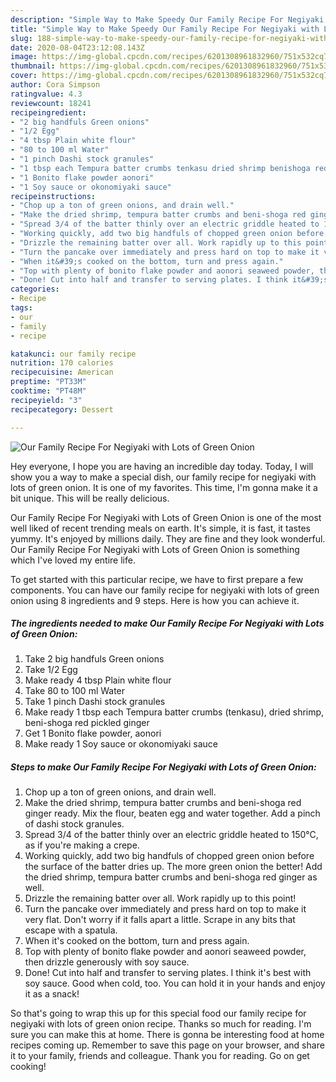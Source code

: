 ```yaml
---
description: "Simple Way to Make Speedy Our Family Recipe For Negiyaki with Lots of Green Onion"
title: "Simple Way to Make Speedy Our Family Recipe For Negiyaki with Lots of Green Onion"
slug: 188-simple-way-to-make-speedy-our-family-recipe-for-negiyaki-with-lots-of-green-onion
date: 2020-08-04T23:12:08.143Z
image: https://img-global.cpcdn.com/recipes/6201308961832960/751x532cq70/our-family-recipe-for-negiyaki-with-lots-of-green-onion-recipe-main-photo.jpg
thumbnail: https://img-global.cpcdn.com/recipes/6201308961832960/751x532cq70/our-family-recipe-for-negiyaki-with-lots-of-green-onion-recipe-main-photo.jpg
cover: https://img-global.cpcdn.com/recipes/6201308961832960/751x532cq70/our-family-recipe-for-negiyaki-with-lots-of-green-onion-recipe-main-photo.jpg
author: Cora Simpson
ratingvalue: 4.3
reviewcount: 18241
recipeingredient:
- "2 big handfuls Green onions"
- "1/2 Egg"
- "4 tbsp Plain white flour"
- "80 to 100 ml Water"
- "1 pinch Dashi stock granules"
- "1 tbsp each Tempura batter crumbs tenkasu dried shrimp benishoga red pickled ginger"
- "1 Bonito flake powder aonori"
- "1 Soy sauce or okonomiyaki sauce"
recipeinstructions:
- "Chop up a ton of green onions, and drain well."
- "Make the dried shrimp, tempura batter crumbs and beni-shoga red ginger ready. Mix the flour, beaten egg and water together. Add a pinch of dashi stock granules."
- "Spread 3/4 of the batter thinly over an electric griddle heated to 150°C, as if you&#39;re making a crepe."
- "Working quickly, add two big handfuls of chopped green onion before the surface of the batter dries up. The more green onion the better! Add the dried shrimp, tempura batter crumbs and beni-shoga red ginger as well."
- "Drizzle the remaining batter over all. Work rapidly up to this point!"
- "Turn the pancake over immediately and press hard on top to make it very flat. Don&#39;t worry if it falls apart a little. Scrape in any bits that escape with a spatula."
- "When it&#39;s cooked on the bottom, turn and press again."
- "Top with plenty of bonito flake powder and aonori seaweed powder, then drizzle generously with soy sauce."
- "Done! Cut into half and transfer to serving plates. I think it&#39;s best with soy sauce. Good when cold, too. You can hold it in your hands and enjoy it as a snack!"
categories:
- Recipe
tags:
- our
- family
- recipe

katakunci: our family recipe 
nutrition: 170 calories
recipecuisine: American
preptime: "PT33M"
cooktime: "PT48M"
recipeyield: "3"
recipecategory: Dessert

---
```



![Our Family Recipe For Negiyaki with Lots of Green Onion](https://img-global.cpcdn.com/recipes/6201308961832960/751x532cq70/our-family-recipe-for-negiyaki-with-lots-of-green-onion-recipe-main-photo.jpg)

Hey everyone, I hope you are having an incredible day today. Today, I will show you a way to make a special dish, our family recipe for negiyaki with lots of green onion. It is one of my favorites. This time, I'm gonna make it a bit unique. This will be really delicious.

Our Family Recipe For Negiyaki with Lots of Green Onion is one of the most well liked of recent trending meals on earth. It's simple, it is fast, it tastes yummy. It's enjoyed by millions daily. They are fine and they look wonderful. Our Family Recipe For Negiyaki with Lots of Green Onion is something which I've loved my entire life.




To get started with this particular recipe, we have to first prepare a few components. You can have our family recipe for negiyaki with lots of green onion using 8 ingredients and 9 steps. Here is how you can achieve it.

<!--inarticleads1-->

##### The ingredients needed to make Our Family Recipe For Negiyaki with Lots of Green Onion:

1. Take 2 big handfuls Green onions
1. Take 1/2 Egg
1. Make ready 4 tbsp Plain white flour
1. Take 80 to 100 ml Water
1. Take 1 pinch Dashi stock granules
1. Make ready 1 tbsp each Tempura batter crumbs (tenkasu), dried shrimp, beni-shoga red pickled ginger
1. Get 1 Bonito flake powder, aonori
1. Make ready 1 Soy sauce or okonomiyaki sauce




<!--inarticleads2-->

##### Steps to make Our Family Recipe For Negiyaki with Lots of Green Onion:

1. Chop up a ton of green onions, and drain well.
1. Make the dried shrimp, tempura batter crumbs and beni-shoga red ginger ready. Mix the flour, beaten egg and water together. Add a pinch of dashi stock granules.
1. Spread 3/4 of the batter thinly over an electric griddle heated to 150°C, as if you&#39;re making a crepe.
1. Working quickly, add two big handfuls of chopped green onion before the surface of the batter dries up. The more green onion the better! Add the dried shrimp, tempura batter crumbs and beni-shoga red ginger as well.
1. Drizzle the remaining batter over all. Work rapidly up to this point!
1. Turn the pancake over immediately and press hard on top to make it very flat. Don&#39;t worry if it falls apart a little. Scrape in any bits that escape with a spatula.
1. When it&#39;s cooked on the bottom, turn and press again.
1. Top with plenty of bonito flake powder and aonori seaweed powder, then drizzle generously with soy sauce.
1. Done! Cut into half and transfer to serving plates. I think it&#39;s best with soy sauce. Good when cold, too. You can hold it in your hands and enjoy it as a snack!




So that's going to wrap this up for this special food our family recipe for negiyaki with lots of green onion recipe. Thanks so much for reading. I'm sure you can make this at home. There is gonna be interesting food at home recipes coming up. Remember to save this page on your browser, and share it to your family, friends and colleague. Thank you for reading. Go on get cooking!

